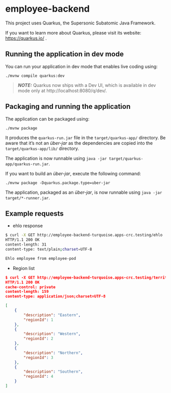 # employee-backend

This project uses Quarkus, the Supersonic Subatomic Java Framework.

If you want to learn more about Quarkus, please visit its website: https://quarkus.io/ .

## Running the application in dev mode

You can run your application in dev mode that enables live coding using:
```shell script
./mvnw compile quarkus:dev
```

> **_NOTE:_**  Quarkus now ships with a Dev UI, which is available in dev mode only at http://localhost:8080/q/dev/.

## Packaging and running the application

The application can be packaged using:
```shell script
./mvnw package
```
It produces the `quarkus-run.jar` file in the `target/quarkus-app/` directory.
Be aware that it’s not an _über-jar_ as the dependencies are copied into the `target/quarkus-app/lib/` directory.

The application is now runnable using `java -jar target/quarkus-app/quarkus-run.jar`.

If you want to build an _über-jar_, execute the following command:
```shell script
./mvnw package -Dquarkus.package.type=uber-jar
```

The application, packaged as an _über-jar_, is now runnable using `java -jar target/*-runner.jar`.

## Example requests

- ehlo response 

```sh
$ curl -X GET http://employee-backend-turquoise.apps-crc.testing/ehlo
HTTP/1.1 200 OK
content-length: 31
content-type: text/plain;charset=UTF-8

Ehlo employee from employee-pod
```

- Region list

```json
$ curl -X GET http://employee-backend-turquoise.apps-crc.testing/territory/region
HTTP/1.1 200 OK
cache-control: private
content-length: 159
content-type: application/json;charset=UTF-8

[
    {
        "description": "Eastern",
        "regionId": 1
    },
    {
        "description": "Western",
        "regionId": 2
    },
    {
        "description": "Northern",
        "regionId": 3
    },
    {
        "description": "Southern",
        "regionId": 4
    }
]
```

